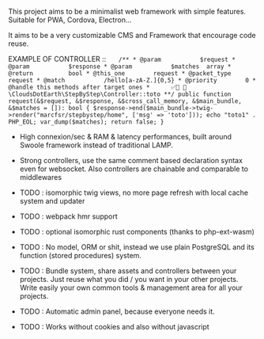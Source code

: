 This project aims to be a minimalist web framework with simple features. Suitable for PWA, Cordova, Electron... 

It aims to be a very customizable CMS and Framework that encourage code reuse.

EXAMPLE OF CONTROLLER ::
`   /**
      * @param           $request
      * @param           $response
      * @param           $matches  array
      * @return          bool
      * @this_one        request
      * @packet_type     request
      * @match           /hello[a-zA-Z.]{0,5}
      * @priority        0
      * @handle this methods after target ones
      *      ✅💾 🎯 \CloudsDotEarth\StepByStep\Controller::toto
      **/
     public function request(&$request, &$response, &$cross_call_memory, &$main_bundle, &$matches = []): bool {
         $response->end($main_bundle->twig->render("marcfsr/stepbystep/home", ['msg' => 'toto']));
         echo "toto1" . PHP_EOL;
         var_dump($matches);
         return false;
     }`



- High connexion/sec & RAM & latency performances, built around Swoole framework instead of traditional LAMP.

- Strong controllers, use the same comment based declaration syntax even for websocket. Also controllers are chainable and comparable to middlewares 

- TODO : isomorphic twig views, no more page refresh with local cache system and updater

- TODO : webpack hmr support

- TODO : optional isomorphic rust components (thanks to php-ext-wasm)

- TODO : No model, ORM or shit, instead we use plain PostgreSQL and its function (stored procedures) system.

- TODO : Bundle system, share assets and controllers between your projects. Just reuse what you did / you want in your other projects.
Write easily your own common tools & management area for all your projects. 


- TODO : Automatic admin panel, because everyone needs it.

- TODO : Works without cookies and also without javascript 
